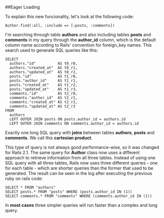 ##Eager Loading

To explain this new funcionality, let's look at the following code:

	Author.find(:all, :include => [:posts, :comments])
	
I'm searching through table **authors** and also including tables **posts** and **comments** in my query through the **author_id** column, which is the default column name according to Rails' convention for foreign_key names. 
This search used to generate SQL queries like this:

	SELECT
	  authors."id"          AS t0_r0,
	  authors."created_at"  AS t0_r1,
	  authors."updated_at"  AS t0_r2,
	  posts."id"            AS t1_r0,
	  posts."author_id"     AS t1_r1,
	  posts."created_at"    AS t1_r2,
	  posts."updated_at"    AS t1_r3,
	  comments."id"         AS t2_r0,
	  comments."author_id"  AS t2_r1,
	  comments."created_at" AS t2_r2,
	  comments."updated_at" AS t2_r3
	FROM
	  authors
	  LEFT OUTER JOIN posts ON posts.author_id = authors.id
	  LEFT OUTER JOIN comments ON comments.author_id = authors.id

Exactly one long SQL query with **joins** between tables **authors**, **posts** and **comments**. We call this **cartesian product**.	

This type of query is not always good performance-wise, so it was changed for Rails 2.1. The same query for **Author** class now uses a different approach to retrieve information from all three tables. Instead of using one SQL query with all three tables, Rails now uses three different queries - one for each table - which are shorter queries than the former that used to be generated. The result can be seen in the log after executing the previous ruby on rails code:

	SELECT * FROM "authors"
	SELECT posts.* FROM "posts" WHERE (posts.author_id IN (1))
	SELECT comments.* FROM "comments" WHERE (comments.author_id IN (1))

In **most cases** three simpler queries will run faster than a complex and long query.
